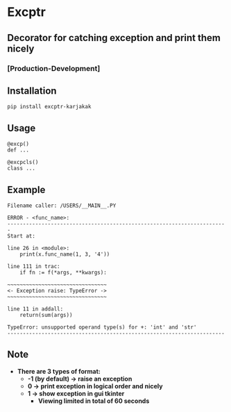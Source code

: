 # Excptr
## Decorator for catching exception and print them nicely
### [Production-Development]

## Installation
```
pip install excptr-karjakak
```

## Usage
```
@excp()
def ...

@excpcls()
class ...
```

## Example
```
Filename caller: /USERS/__MAIN__.PY

ERROR - <func_name>:
-----------------------------------------------------------------------
Start at:

line 26 in <module>:
    print(x.func_name(1, 3, '4'))

line 111 in trac:
    if fn := f(*args, **kwargs):

~~~~~~~~~~~~~~~~~~~~~~~~~~~~~~~~
<- Exception raise: TypeError ->
~~~~~~~~~~~~~~~~~~~~~~~~~~~~~~~~

line 11 in addall:
    return(sum(args))

TypeError: unsupported operand type(s) for +: 'int' and 'str'
----------------------------------------------------------------------
```

## **Note**
- **There are 3 types of format:**
    - **-1 (by default) -> raise an exception**
    - **0 -> print exception in logical order and nicely**
    - **1 -> show exception in gui tkinter**
        - **Viewing limited in total of 60 seconds** 